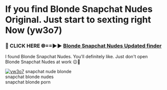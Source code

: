 # If you find Blonde Snapchat Nudes Original. Just start to sexting right Now (yw3o7)

<h3>🔴 CLICK HERE 🌐==►► <a href="https://tinyurl.com/mtbk5fxa" rel="nofollow">Blonde Snapchat Nudes Updated finder</a></h3>

I found Blonde Snapchat Nudes. You'll definitely like. Just don't open Blonde Snapchat Nudes at work 😉💬

[![yw3o7](https://i.imgur.com/Q8WKrnY.jpeg)](https://tinyurl.com/mtbk5fxa)
snapchat nude blonde<br>
snapchat blonde nudes<br>
snapchat blonde porn